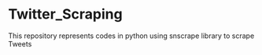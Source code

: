# Twitter_Scraping
This repository represents codes in python using snscrape library to scrape Tweets
